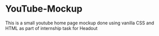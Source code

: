# YouTube-Mockup
This is a small youtube home page mockup done using vanilla CSS and HTML as part of internship task for Headout
